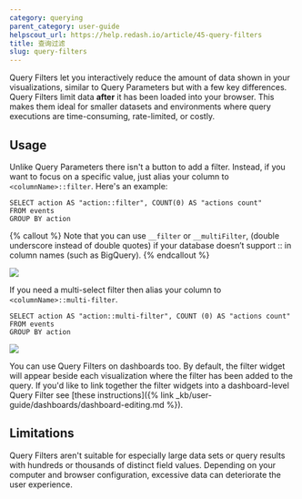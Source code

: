 ```yaml
---
category: querying
parent_category: user-guide
helpscout_url: https://help.redash.io/article/45-query-filters
title: 查询过滤
slug: query-filters
---
```


Query Filters let you interactively reduce the amount of data shown in your visualizations, similar to Query Parameters but with a few key differences. Query Filters limit data **after** it has been loaded into your browser. This makes them ideal for smaller datasets and environments where query executions are time-consuming, rate-limited, or costly.

## Usage

Unlike Query Parameters there isn't a button to add a filter. Instead, if you want to focus on a specific value, just alias your column to `<columnName>::filter`. Here's an example:

```
SELECT action AS "action::filter", COUNT(0) AS "actions count"
FROM events
GROUP BY action
```

{% callout %}
Note that you can use `__filter` or `__multiFilter`, (double underscore
instead of double quotes) if your database doesn’t support :: in column names
(such as BigQuery).
{% endcallout %}

![](/assets/images/docs/gitbook/filter_example_action_create.png)

If you need a multi-select filter then alias your column to `<columnName>::multi-filter`.

```
SELECT action AS "action::multi-filter", COUNT (0) AS "actions count"
FROM events
GROUP BY action
```

![](/assets/images/docs/gitbook/multifilter_example.png)

You can use Query Filters on dashboards too. By default, the filter widget will appear beside each visualization where the filter has been added to the query. If you'd like to link together the filter widgets into a dashboard-level Query Filter see [these instructions]({% link _kb/user-guide/dashboards/dashboard-editing.md %}).

## Limitations

Query Filters aren't suitable for especially large data sets or query results with hundreds or thousands of distinct field values. Depending on your computer and browser configuration, excessive data can deteriorate the user experience.
